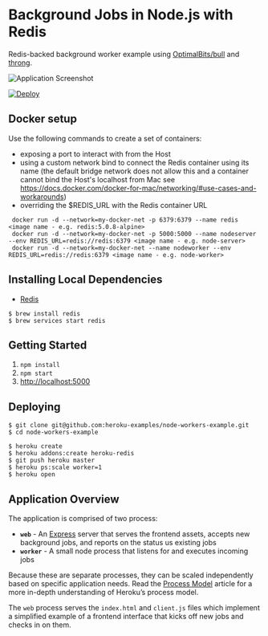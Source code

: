 # Background Jobs in Node.js with Redis

Redis-backed background worker example using [OptimalBits/bull](https://github.com/OptimalBits/bull) and [throng](https://github.com/hunterloftis/throng).

![Application Screenshot](https://user-images.githubusercontent.com/175496/55593654-80d41300-56f1-11e9-9366-2eb60bbcf38c.png)

[![Deploy](https://www.herokucdn.com/deploy/button.png)](https://heroku.com/deploy)

## Docker setup
Use the following commands to create a set of containers:
- exposing a port to interact with from the Host
- using a custom network bind to connect the Redis container using its name (the default bridge network does not allow this and a container cannot bind the Host's localhost from Mac see https://docs.docker.com/docker-for-mac/networking/#use-cases-and-workarounds)
- overriding the $REDIS_URL with the Redis container URL

```
 docker run -d --network=my-docker-net -p 6379:6379 --name redis <image name - e.g. redis:5.0.8-alpine>
 docker run -d --network=my-docker-net -p 5000:5000 --name nodeserver --env REDIS_URL=redis://redis:6379 <image name - e.g. node-server>
 docker run -d --network=my-docker-net --name nodeworker --env REDIS_URL=redis://redis:6379 <image name - e.g. node-worker> 
```

## Installing Local Dependencies

- [Redis](https://redis.io/)

```
$ brew install redis
$ brew services start redis
```

## Getting Started

1. `npm install`
2. `npm start`
3. [http://localhost:5000](http://localhost:5000)

## Deploying

```
$ git clone git@github.com:heroku-examples/node-workers-example.git
$ cd node-workers-example

$ heroku create
$ heroku addons:create heroku-redis
$ git push heroku master
$ heroku ps:scale worker=1
$ heroku open
```

## Application Overview

The application is comprised of two process: 

- **`web`** - An [Express](https://expressjs.com/) server that serves the frontend assets, accepts new background jobs, and reports on the status us existing jobs
- **`worker`** - A small node process that listens for and executes incoming jobs

Because these are separate processes, they can be scaled independently based on specific application needs. Read the [Process Model](https://devcenter.heroku.com/articles/process-model) article for a more in-depth understanding of Heroku’s process model.

The `web` process serves the `index.html` and `client.js` files which implement a simplified example of a frontend interface that kicks off new jobs and checks in on them.
